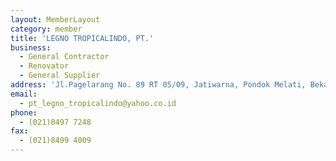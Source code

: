```yaml
---
layout: MemberLayout
category: member
title: 'LEGNO TROPICALINDO, PT.'
business:
  - General Contractor
  - Renovator
  - General Supplier
address: 'Jl.Pagelarang No. 89 RT 05/09, Jatiwarna, Pondok Melati, Bekasi 17415'
email:
  - pt_legno_tropicalindo@yahoo.co.id
phone:
  - (021)8497 7248
fax:
  - (021)8499 4009
---
```


